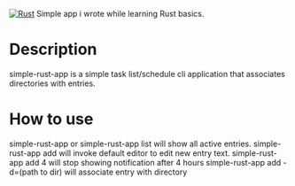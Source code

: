 [![Rust](https://github.com/0djentd/simple-rust-app/actions/workflows/rust.yml/badge.svg)](https://github.com/0djentd/simple-rust-app/actions/workflows/rust.yml)
Simple app i wrote while learning Rust basics.

# Description #
simple-rust-app is a simple task list/schedule cli application that
associates directories with entries.

# How to use #
simple-rust-app or simple-rust-app list will show all active entries.
simple-rust-app add will invoke default editor to edit new entry text.
simple-rust-app add 4 will stop showing notification after 4 hours
simple-rust-app add -d=(path to dir) will associate entry with directory

